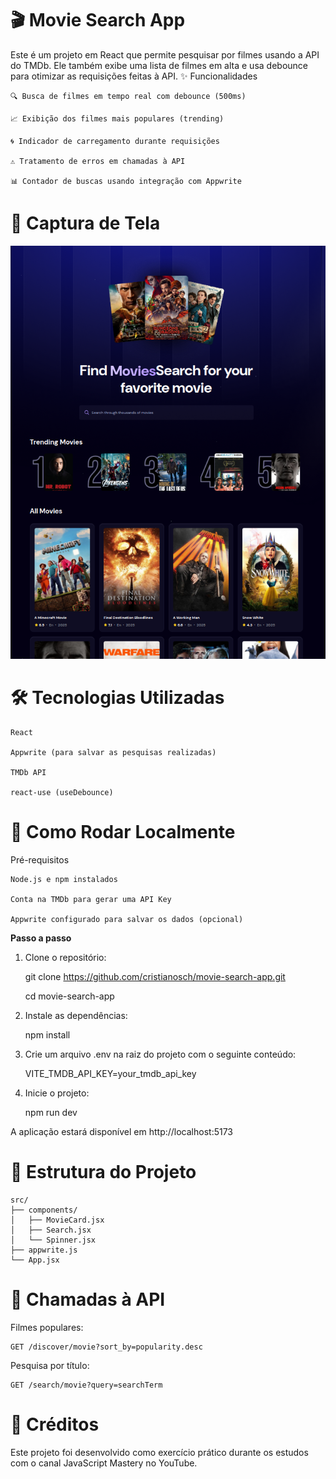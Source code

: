 # 🎬 Movie Search App

Este é um projeto em React que permite pesquisar por filmes usando a API do TMDb. Ele também exibe uma lista de filmes em alta e usa debounce para otimizar as requisições feitas à API.
✨ Funcionalidades

    🔍 Busca de filmes em tempo real com debounce (500ms)

    📈 Exibição dos filmes mais populares (trending)

    🌀 Indicador de carregamento durante requisições

    ⚠️ Tratamento de erros em chamadas à API

    📊 Contador de buscas usando integração com Appwrite

# 📸 Captura de Tela

<img src="public/image.png">


# 🛠️ Tecnologias Utilizadas

	React

	Appwrite (para salvar as pesquisas realizadas)

	TMDb API

	react-use (useDebounce)

# 🚀 Como Rodar Localmente

Pré-requisitos

    Node.js e npm instalados

    Conta na TMDb para gerar uma API Key

    Appwrite configurado para salvar os dados (opcional)

**Passo a passo**

1. Clone o repositório:
   
	git clone https://github.com/cristianosch/movie-search-app.git

	cd movie-search-app

2. Instale as dependências:
   
   npm install

3. Crie um arquivo .env na raiz do projeto com o seguinte conteúdo:
   
	VITE_TMDB_API_KEY=your_tmdb_api_key

4. Inicie o projeto:

	npm run dev

A aplicação estará disponível em http://localhost:5173

# 🧠 Estrutura do Projeto

	src/
	├── components/
	│   ├── MovieCard.jsx
	│   ├── Search.jsx
	│   └── Spinner.jsx
	├── appwrite.js
	└── App.jsx

# 📡 Chamadas à API

Filmes populares:

	GET /discover/movie?sort_by=popularity.desc

Pesquisa por título:

	GET /search/movie?query=searchTerm

# 🙌 Créditos

Este projeto foi desenvolvido como exercício prático durante os estudos com o canal JavaScript Mastery no YouTube.